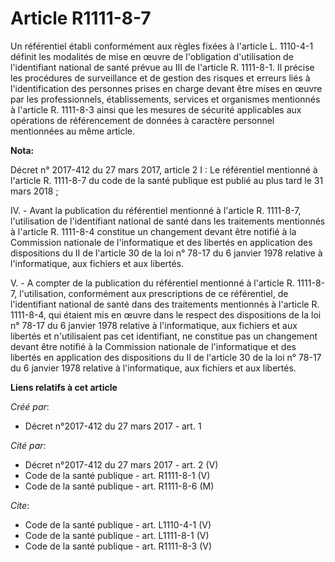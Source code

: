 # Article R1111-8-7

Un référentiel établi conformément aux règles fixées à l'article L. 1110-4-1 définit les modalités de mise en œuvre de
l'obligation d'utilisation de l'identifiant national de santé prévue au III de l'article R. 1111-8-1. Il précise les
procédures de surveillance et de gestion des risques et erreurs liés à l'identification des personnes prises en charge devant
être mises en œuvre par les professionnels, établissements, services et organismes mentionnés à l'article R. 1111-8-3 ainsi
que les mesures de sécurité applicables aux opérations de référencement de données à caractère personnel mentionnées au même
article.

**Nota:**

Décret n° 2017-412 du 27 mars 2017, article 2 I : Le référentiel mentionné à l'article R. 1111-8-7 du code de la santé
publique est publié au plus tard le 31 mars 2018 ;

IV. - Avant la publication du référentiel mentionné à l'article R. 1111-8-7, l'utilisation de l'identifiant national de santé
dans les traitements mentionnés à l'article R. 1111-8-4 constitue un changement devant être notifié à la Commission nationale
de l'informatique et des libertés en application des dispositions du II de l'article 30 de la loi n° 78-17 du 6 janvier 1978
relative à l'informatique, aux fichiers et aux libertés.

V. - A compter de la publication du référentiel mentionné à l'article R. 1111-8-7, l'utilisation, conformément aux
prescriptions de ce référentiel, de l'identifiant national de santé dans des traitements mentionnés à l'article R. 1111-8-4,
qui étaient mis en œuvre dans le respect des dispositions de la loi n° 78-17 du 6 janvier 1978 relative à l'informatique, aux
fichiers et aux libertés et n'utilisaient pas cet identifiant, ne constitue pas un changement devant être notifié à la
Commission nationale de l'informatique et des libertés en application des dispositions du II de l'article 30 de la loi n°
78-17 du 6 janvier 1978 relative à l'informatique, aux fichiers et aux libertés.

**Liens relatifs à cet article**

_Créé par_:

  - Décret n°2017-412 du 27 mars 2017 - art. 1

_Cité par_:

  - Décret n°2017-412 du 27 mars 2017 - art. 2 (V)
  - Code de la santé publique - art. R1111-8-1 (V)
  - Code de la santé publique - art. R1111-8-6 (M)

_Cite_:

  - Code de la santé publique - art. L1110-4-1 (V)
  - Code de la santé publique - art. L1111-8-1 (V)
  - Code de la santé publique - art. R1111-8-3 (V)
